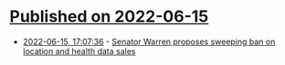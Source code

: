 # [Published on 2022-06-15](index.md)

* [2022-06-15, 17:07:36](https://news.ycombinator.com/item?id=31755999) - [Senator Warren proposes sweeping ban on location and health data sales](https://www.theverge.com/2022/6/15/23169718/roe-wade-elizabeth-warren-location-data-tracking-ban-sale-brokers)
